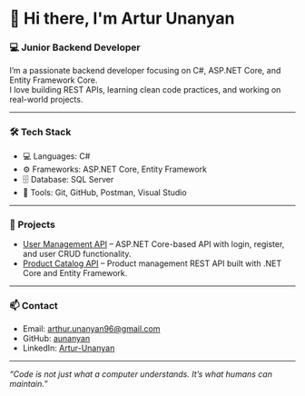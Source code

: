 # 👋 Hi there, I'm Artur Unanyan

### 💻 Junior Backend Developer

I’m a passionate backend developer focusing on C#, ASP.NET Core, and Entity Framework Core.  
I love building REST APIs, learning clean code practices, and working on real-world projects.

---

### 🛠️ Tech Stack

- 💻 Languages: C#
- ⚙️ Frameworks: ASP.NET Core, Entity Framework
- 🗄️ Database: SQL Server
- 🧪 Tools: Git, GitHub, Postman, Visual Studio

---

### 🚀 Projects

- [User Management API](https://github.com/aunanyan/UserManagementAPI) – ASP.NET Core-based API with login, register, and user CRUD functionality.
- [Product Catalog API](https://github.com/aunanyan/ProductCatalogAPI) – Product management REST API built with .NET Core and Entity Framework.



---

### 📫 Contact

- Email: arthur.unanyan96@gmail.com
- GitHub: [aunanyan](https://github.com/aunanyan)
- LinkedIn: [Artur-Unanyan](https://www.linkedin.com/in/artur-unanyan-5b79b5376)
---

_“Code is not just what a computer understands. It’s what humans can maintain.”_


<!--
**aunanyan/aunanyan** is a ✨ _special_ ✨ repository because its `README.md` (this file) appears on your GitHub profile.

Here are some ideas to get you started:

- 🔭 I’m currently working on ...
- 🌱 I’m currently learning ...
- 👯 I’m looking to collaborate on ...
- 🤔 I’m looking for help with ...
- 💬 Ask me about ...
- 📫 How to reach me: ...
- 😄 Pronouns: ...
- ⚡ Fun fact: ...
-->

